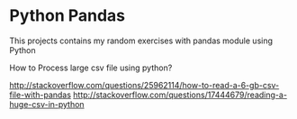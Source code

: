 # Python Pandas


This projects contains my random exercises with pandas module using Python

How to Process large csv file using python?

http://stackoverflow.com/questions/25962114/how-to-read-a-6-gb-csv-file-with-pandas
http://stackoverflow.com/questions/17444679/reading-a-huge-csv-in-python
